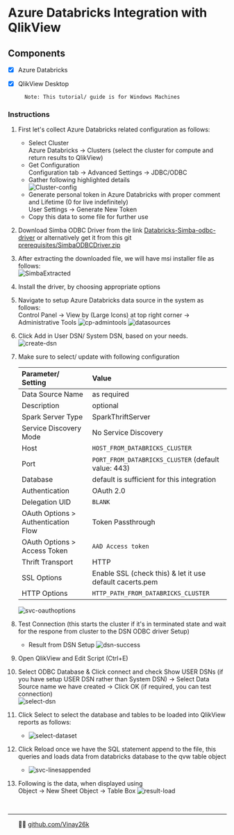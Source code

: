 # Azure Databricks Integration with QlikView
## Components
- [x] Azure Databricks
- [x] QlikView Desktop

        Note: This tutorial/ guide is for Windows Machines 

### Instructions
1. First let's collect Azure Databricks related configuration as follows:
   - Select Cluster <br/>
   Azure Databricks &#8594; Clusters (select the cluster for compute and return results to QlikView)
   - Get Configuration  <br/>
    Configuration tab &#8594; Advanced Settings &#8594; JDBC/ODBC
   - Gather following highlighted details <br/>
        ![Cluster-config](assets/clusterConfig.png)
   - Generate personal token in Azure Databricks with proper comment and Lifetime (0 for live indefinitely)<br/>
   User Settings &#8594; Generate New Token
   - Copy this data to some file for further use

2. Download Simba ODBC Driver from the link [Databricks-Simba-odbc-driver](https://databricks.com/spark/odbc-drivers-download) or alternatively get it from this git [prerequisites/SimbaODBCDriver.zip](prerequisites/SimbaSparkODBC-2.6.16.1019-Windows-64bit.zip)
3. After extracting the downloaded file, we will have msi installer file as follows:<br/>
   ![SimbaExtracted](assets/SimbaExtracted.png)
4. Install the driver, by choosing appropriate options
5. Navigate to setup Azure Databricks data source in the system as follows: <br/>
   Control Panel &#8594; View by (Large Icons) at top right corner &#8594; Administrative Tools
   ![cp-admintools](assets/cp-admintools.png)
   ![datasources](assets/datasources.png)
6. Click Add in User DSN/ System DSN, based on your needs.<br/>
   ![create-dsn](assets/create-dsn.png)
7. Make sure to select/ update with following configuration
   
    | Parameter/ Setting                  | Value                                                    |
    | :---------------------------------- | :------------------------------------------------------- |
    | Data Source Name                    | as required                                              |
    | Description                         | optional                                                 |
    | Spark Server Type                   | SparkThriftServer                                        |
    | Service Discovery Mode              | No Service Discovery                                     |
    | Host                                | ```HOST_FROM_DATABRICKS_CLUSTER```                       |
    | Port                                | ```PORT_FROM_DATABRICKS_CLUSTER``` (default value: 443)  |
    | Database                            | default is sufficient for this integration               |
    | Authentication                      | OAuth 2.0                                                |
    | Delegation UID                      | ```BLANK```                                              |
    | OAuth Options > Authentication Flow | Token Passthrough                                        |
    | OAuth Options > Access Token        | ```AAD Access token```                                   |
    | Thrift Transport                    | HTTP                                                     |
    | SSL Options                         | Enable SSL (check this) & let it use default cacerts.pem |
    | HTTP Options                        | ```HTTP_PATH_FROM_DATABRICKS_CLUSTER```                  |

    ![svc-oauthoptions](assets/svc-oauthoptions.png)


8. Test Connection (this starts the cluster if it's in terminated state and wait for the respone from cluster to the DSN ODBC driver Setup)
   - Result from DSN Setup
    ![dsn-success](assets/svc-dnssuccess.png)
9. Open QlikView and Edit Script (Ctrl+E)
10. Select ODBC Database & Click connect and check Show USER DSNs (if you have setup USER DSN rather than System DSN) &#8594; Select Data Source name we have created &#8594; Click OK (if required, you can test connection)<br/>
    ![select-dsn](assets/svc-selectODBC.png)
11. Click Select to select the database and tables to be loaded into QlikView reports as follows:
    - ![select-dataset](assets/svc-selectdataset.png)
12. Click Reload once we have the SQL statement append to the file, this queries and loads data from databricks database to the qvw table object
    - ![svc-linesappended](assets/svc-appendedtofile.png)
13. Following is the data, when displayed using <br/>
    Object &#8594; New Sheet Object &#8594; Table Box
    ![result-load](assets/svc-result.png)

<br/>



****
&nbsp;&nbsp;&nbsp;&nbsp;&nbsp;&nbsp;👨‍💻 [github.com/Vinay26k](https://github.com/Vinay26k)